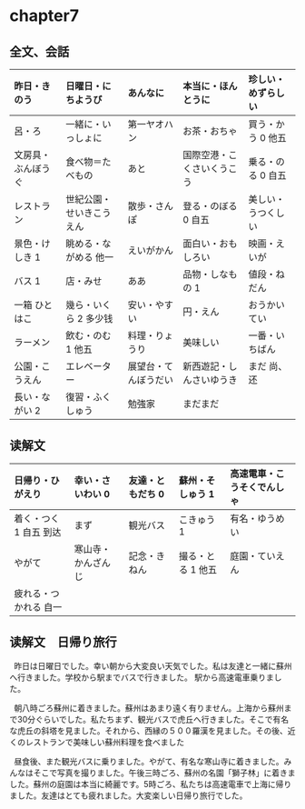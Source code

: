 # chapter7

## 全文、会話

| 昨日・きのう       | 日曜日・にちようび       | あんなに             | 本当に・ほんとうに         | 珍しい・めずらしい |
| :----------------- | :----------------------- | :------------------- | :------------------------- | :----------------- |
| 呂・ろ             | 一緒に・いっしょに       | 第一ヤオハン         | お茶・おちゃ               | 買う・かう 0 他五  |
| 文房具・ぶんぼうぐ | 食べ物＝たべもの         | あと                 | 国際空港・こくさいくうこう | 乗る・のる 0 自五  |
| レストラン         | 世紀公園・せいきこうえん | 散歩・さんぽ         | 登る・のぼる 0 自五        | 美しい・うつくしい |
| 景色・けしき 1     | 眺める・ながめる 他一    | えいがかん           | 面白い・おもしろい         | 映画・えいが       |
| バス 1             | 店・みせ                 | ああ                 | 品物・しなもの 1           | 値段・ねだん       |
| 一箱 ひとはこ      | 幾ら・いくら 2 多少钱    | 安い・やすい         | 円・えん                   | おうかいてい       |
| ラーメン           | 飲む・のむ 1 他五        | 料理・りょうり       | 美味しい                   | 一番・いちばん     |
| 公園・こうえん     | エレベーター             | 展望台・てんぼうだい | 新西遊記・しんさいゆうき   | まだ  尚、还       |
| 長い・ながい 2     | 復習・ふくしゅう         | 勉強家               | まだまだ                   |                    |

## 读解文

| 日帰り・ひがえり       | 幸い・さいわい 0   | 友達・ともだち 0 | 蘇州・そしゅう 1  | 高速電車・こうそくでんしゃ |
| :--------------------- | :----------------- | :--------------- | :---------------- | :------------------------- |
| 着く・つく 1 自五 到达 | まず               | 観光バス         | こきゅう 1        | 有名・ゆうめい             |
| やがて                 | 寒山寺・かんざんじ | 記念・きねん     | 撮る・とる 1 他五 | 庭園・ていえん             |
| 疲れる・つかれる 自一  |                    |                  |                   |                            |

## 读解文　日帰り旅行

&nbsp;&nbsp;昨日は日曜日でした。幸い朝から大変良い天気でした。私は友達と一緒に蘇州へ行きました。学校から駅までバスで行きました。
駅から高速電車乗りました。

&nbsp;&nbsp;朝八時ごろ蘇州に着きました。蘇州はあまり遠く有りません。上海から蘇州まで30分ぐらいでした。私たちまず、観光バスで虎丘へ行きました。そこで有名な虎丘の斜塔を見ました。それから、西縁の５００羅漢を見ました。その後、近くのレストランで美味しい蘇州料理を食べました

&nbsp;&nbsp;昼食後、また観光バスに乗りました。やがて、有名な寒山寺に着きました。みんなはそこで写真を撮りました。午後三時ごろ、蘇州の名園「獅子林」に着きました。蘇州の庭園は本当に綺麗です。5時ごろ、私たちは高速電車で上海に帰りました。友達はとても疲れました。大変楽しい日帰り旅行でした。